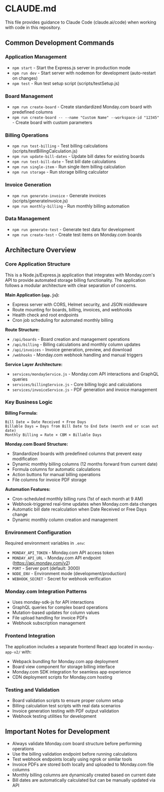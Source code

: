 # CLAUDE.md

This file provides guidance to Claude Code (claude.ai/code) when working with code in this repository.

## Common Development Commands

### Application Management
- `npm start` - Start the Express.js server in production mode
- `npm run dev` - Start server with nodemon for development (auto-restart on changes)
- `npm test` - Run test setup script (scripts/testSetup.js)

### Board Management
- `npm run create-board` - Create standardized Monday.com board with predefined columns
- `npm run create-board -- --name "Custom Name" --workspace-id "12345"` - Create board with custom parameters

### Billing Operations
- `npm run test-billing` - Test billing calculations (scripts/testBillingCalculation.js)
- `npm run update-bill-dates` - Update bill dates for existing boards
- `npm run test-bill-date` - Test bill date calculations
- `npm run single-item` - Run single item billing calculation
- `npm run storage` - Run storage billing calculator

### Invoice Generation
- `npm run generate-invoice` - Generate invoices (scripts/generateInvoice.js)
- `npm run monthly-billing` - Run monthly billing automation

### Data Management
- `npm run generate-test` - Generate test data for development
- `npm run create-test` - Create test items on Monday.com boards

## Architecture Overview

### Core Application Structure
This is a Node.js/Express.js application that integrates with Monday.com's API to provide automated storage billing functionality. The application follows a modular architecture with clear separation of concerns.

**Main Application (`app.js`):**
- Express server with CORS, Helmet security, and JSON middleware
- Route mounting for boards, billing, invoices, and webhooks
- Health check and root endpoints
- Cron job scheduling for automated monthly billing

**Route Structure:**
- `/api/boards` - Board creation and management operations
- `/api/billing` - Billing calculations and monthly column updates
- `/api/invoices` - Invoice generation, preview, and download
- `/webhooks` - Monday.com webhook handling and manual triggers

**Service Layer Architecture:**
- `services/mondayService.js` - Monday.com API interactions and GraphQL queries
- `services/billingService.js` - Core billing logic and calculations
- `services/invoiceService.js` - PDF generation and invoice management

### Key Business Logic

**Billing Formula:**
```
Bill Date = Date Received + Free Days
Billable Days = Days from Bill Date to End Date (month end or scan out date)
Monthly Billing = Rate × CBM × Billable Days
```

**Monday.com Board Structure:**
- Standardized boards with predefined columns that prevent easy modification
- Dynamic monthly billing columns (12 months forward from current date)
- Formula columns for automatic calculations
- Action buttons for manual billing operations
- File columns for invoice PDF storage

**Automation Features:**
- Cron-scheduled monthly billing runs (1st of each month at 9 AM)
- Webhook-triggered real-time updates when Monday.com data changes
- Automatic bill date recalculation when Date Received or Free Days change
- Dynamic monthly column creation and management

### Environment Configuration
Required environment variables in `.env`:
- `MONDAY_API_TOKEN` - Monday.com API access token
- `MONDAY_API_URL` - Monday.com API endpoint (https://api.monday.com/v2)
- `PORT` - Server port (default: 3000)
- `NODE_ENV` - Environment mode (development/production)
- `WEBHOOK_SECRET` - Secret for webhook verification

### Monday.com Integration Patterns
- Uses monday-sdk-js for API interactions
- GraphQL queries for complex board operations
- Mutation-based updates for column values
- File upload handling for invoice PDFs
- Webhook subscription management

### Frontend Integration
The application includes a separate frontend React app located in `monday-app-v2/` with:
- Webpack bundling for Monday.com app deployment
- Board view component for storage billing interface
- Monday.com SDK integration for seamless app experience
- CDN deployment scripts for Monday.com hosting

### Testing and Validation
- Board validation scripts to ensure proper column setup
- Billing calculation test scripts with real data scenarios
- Invoice generation testing with PDF output validation
- Webhook testing utilities for development

## Important Notes for Development

- Always validate Monday.com board structure before performing operations
- Use the billing validation endpoint before running calculations
- Test webhook endpoints locally using ngrok or similar tools
- Invoice PDFs are stored both locally and uploaded to Monday.com file columns
- Monthly billing columns are dynamically created based on current date
- Bill dates are automatically calculated but can be manually updated via API